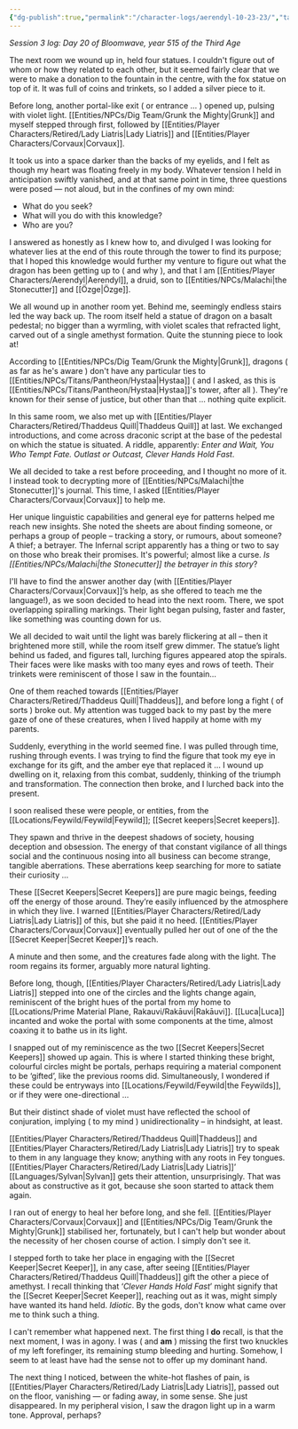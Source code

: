```yaml
---
{"dg-publish":true,"permalink":"/character-logs/aerendyl-10-23-23/","tags":["Plot","Campaign"]}
---
```



*Session 3 log: Day 20 of Bloomwave, year 515 of the Third Age*

The next room we wound up in, held four statues. I couldn't figure out of whom or how they related to each other, but it seemed fairly clear that we were to make a donation to the fountain in the centre, with the fox statue on top of it. It was full of coins and trinkets, so I added a silver piece to it.

Before long, another portal-like exit ( or entrance … ) opened up, pulsing with violet light. [[Entities/NPCs/Dig Team/Grunk the Mighty\|Grunk]] and myself stepped through first, followed by [[Entities/Player Characters/Retired/Lady Liatris\|Lady Liatris]] and [[Entities/Player Characters/Corvaux\|Corvaux]].

It took us into a space darker than the backs of my eyelids, and I felt as though my heart was floating freely in my body. Whatever tension I held in anticipation swiftly vanished, and at that same point in time, three questions were posed — not aloud, but in the confines of my own mind:

- What do you seek?
- What will you do with this knowledge?
- Who are you?

I answered as honestly as I knew how to, and divulged I was looking for whatever lies at the end of this route through the tower to find its purpose; that I hoped this knowledge would further my venture to figure out what the dragon has been getting up to ( and why ), and that I am [[Entities/Player Characters/Aerendyl\|Aerendyl]], a druid, son to [[Entities/NPCs/Malachi\|the Stonecutter]] and [[Özge\|Özge]].

We all wound up in another room yet. Behind me, seemingly endless stairs led the way back up. The room itself held a statue of dragon on a basalt pedestal; no bigger than a wyrmling, with violet scales that refracted light, carved out of a single amethyst formation. Quite the stunning piece to look at!

According to [[Entities/NPCs/Dig Team/Grunk the Mighty\|Grunk]], dragons ( as far as he's aware ) don't have any particular ties to [[Entities/NPCs/Titans/Pantheon/Hystaa\|Hystaa]] ( and I asked, as this is [[Entities/NPCs/Titans/Pantheon/Hystaa\|Hystaa]]'s tower, after all ). They're known for their sense of justice, but other than that … nothing quite explicit.

In this same room, we also met up with [[Entities/Player Characters/Retired/Thaddeus Quill\|Thaddeus Quill]] at last. We exchanged introductions, and come across draconic script at the base of the pedestal on which the statue is situated. A riddle, apparently: *Enter and Wait, You Who Tempt Fate. Outlast or Outcast, Clever Hands Hold Fast*.

We all decided to take a rest before proceeding, and I thought no more of it. I instead took to decrypting more of [[Entities/NPCs/Malachi\|the Stonecutter]]'s journal. This time, I asked [[Entities/Player Characters/Corvaux\|Corvaux]] to help me.

Her unique linguistic capabilities and general eye for patterns helped me reach new insights. She noted the sheets are about finding someone, or perhaps a group of people – tracking a story, or rumours, about someone? A thief; a betrayer. The Infernal script apparently has a thing or two to say on those who break their promises. It's powerful; almost like a curse. *Is [[Entities/NPCs/Malachi\|the Stonecutter]] the betrayer in this story*?

I'll have to find the answer another day (with [[Entities/Player Characters/Corvaux\|Corvaux]]’s help, as she offered to teach me the language!), as we soon decided to head into the next room. There, we spot overlapping spiralling markings. Their light began pulsing, faster and faster, like something was counting down for us.

We all decided to wait until the light was barely flickering at all – then it brightened more still, while the room itself grew dimmer. The statue’s light behind us faded, and figures tall, lurching figures appeared atop the spirals. Their faces were like masks with too many eyes and rows of teeth. Their trinkets were reminiscent of those I saw in the fountain…

One of them reached towards [[Entities/Player Characters/Retired/Thaddeus Quill\|Thaddeus]], and before long a fight ( of sorts ) broke out. My attention was tugged back to my past by the mere gaze of one of these creatures, when I lived happily at home with my parents.

Suddenly, everything in the world seemed fine. I was pulled through time, rushing through events. I was trying to find the figure that took my eye in exchange for its gift, and the amber eye that replaced it … I wound up dwelling on it, relaxing from this combat, suddenly, thinking of the triumph and transformation. The connection then broke, and I lurched back into the present.

I soon realised these were people, or entities, from the [[Locations/Feywild/Feywild\|Feywild]]; [[Secret keepers\|Secret keepers]].

They spawn and thrive in the deepest shadows of society, housing deception and obsession. The energy of that constant vigilance of all things social and the continuous nosing into all business can become strange, tangible aberrations. These aberrations keep searching for more to satiate their curiosity …

These [[Secret Keepers\|Secret Keepers]] are pure magic beings, feeding off the energy of those around. They’re easily influenced by the atmosphere in which they live. I warned [[Entities/Player Characters/Retired/Lady Liatris\|Lady Liatris]] of this, but she paid it no heed. [[Entities/Player Characters/Corvaux\|Corvaux]] eventually pulled her out of one of the the [[Secret Keeper\|Secret Keeper]]’s reach.

A minute and then some, and the creatures fade along with the light. The room regains its former, arguably more natural lighting.

Before long, though, [[Entities/Player Characters/Retired/Lady Liatris\|Lady Liatris]] stepped into one of the circles and the lights change again, reminiscent of the bright hues of the portal from my home to [[Locations/Prime Material Plane, Rakauvi/Rakāuvi\|Rakāuvi]]. [[Luca\|Luca]] incanted and woke the portal with some components at the time, almost coaxing it to bathe us in its light.

I snapped out of my reminiscence as the two [[Secret Keepers\|Secret Keepers]] showed up again. This is where I started thinking these bright, colourful circles might be portals, perhaps requiring a material component to be ‘gifted’, like the previous rooms did. Simultaneously, I wondered if these could be entryways into [[Locations/Feywild/Feywild\|the Feywilds]], or if they were one-directional …

But their distinct shade of violet must have reflected the school of conjuration, implying ( to my mind ) unidirectionality – in hindsight, at least.

[[Entities/Player Characters/Retired/Thaddeus Quill\|Thaddeus]] and [[Entities/Player Characters/Retired/Lady Liatris\|Lady Liatris]] try to speak to them in any language they know; anything with any roots in Fey tongues. [[Entities/Player Characters/Retired/Lady Liatris\|Lady Liatris]]’ [[Languages/Sylvan\|Sylvan]] gets their attention, unsurprisingly. That was about as constructive as it got, because she soon started to attack them again.

I ran out of energy to heal her before long, and she fell. [[Entities/Player Characters/Corvaux\|Corvaux]] and [[Entities/NPCs/Dig Team/Grunk the Mighty\|Grunk]] stabilised her, fortunately, but I can't help but wonder about the necessity of her chosen course of action. I simply don't see it.

I stepped forth to take her place in engaging with the [[Secret Keeper\|Secret Keeper]], in any case, after seeing [[Entities/Player Characters/Retired/Thaddeus Quill\|Thaddeus]] gift the other a piece of amethyst. I recall thinking that ‘*Clever Hands Hold Fast*’ might signify that the [[Secret Keeper\|Secret Keeper]], reaching out as it was, might simply have wanted its hand held. *Idiotic*. By the gods, don't know what came over me to think such a thing.

I can't remember what happened next. The first thing I **do** recall, is that the next moment, I was in agony. I was ( and **am** ) missing the first two knuckles of my left forefinger, its remaining stump bleeding and hurting. Somehow, I seem to at least have had the sense not to offer up my dominant hand.

The next thing I noticed, between the white-hot flashes of pain, is [[Entities/Player Characters/Retired/Lady Liatris\|Lady Liatris]], passed out on the floor, vanishing — or fading away, in some sense. She just disappeared. In my peripheral vision, I saw the dragon light up in a warm tone. Approval, perhaps?
